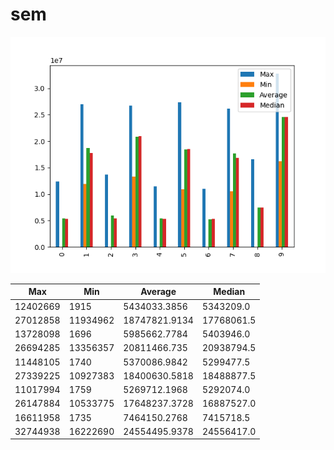 # sem
![sem](sem.png)

| Max      | Min      | Average       | Median     |
| -------- | -------- | ------------- | ---------- |
| 12402669 | 1915     | 5434033.3856  | 5343209.0  |
| 27012858 | 11934962 | 18747821.9134 | 17768061.5 |
| 13728098 | 1696     | 5985662.7784  | 5403946.0  |
| 26694285 | 13356357 | 20811466.735  | 20938794.5 |
| 11448105 | 1740     | 5370086.9842  | 5299477.5  |
| 27339225 | 10927383 | 18400630.5818 | 18488877.5 |
| 11017994 | 1759     | 5269712.1968  | 5292074.0  |
| 26147884 | 10533775 | 17648237.3728 | 16887527.0 |
| 16611958 | 1735     | 7464150.2768  | 7415718.5  |
| 32744938 | 16222690 | 24554495.9378 | 24556417.0 |
